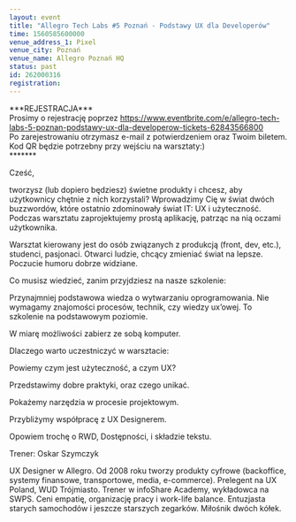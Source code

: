 ```yaml
---
layout: event
title: "Allegro Tech Labs #5 Poznań - Podstawy UX dla Developerów"
time: 1560585600000
venue_address_1: Pixel
venue_city: Poznań
venue_name: Allegro Poznań HQ
status: past
id: 262000316
registration: 
---
```


<p>***REJESTRACJA***<br />Prosimy o rejestrację poprzez <a href="https://www.eventbrite.com/e/allegro-tech-labs-5-poznan-podstawy-ux-dla-developerow-tickets-62843566800" class="linkified">https://www.eventbrite.com/e/allegro-tech-labs-5-poznan-podstawy-ux-dla-developerow-tickets-62843566800</a><br />Po zarejestrowaniu otrzymasz e-mail z potwierdzeniem oraz Twoim biletem. Kod QR będzie potrzebny przy wejściu na warsztaty:)<br />*******</p>
<p>Cześć,</p>
<p>tworzysz (lub dopiero będziesz) świetne produkty i chcesz, aby użytkownicy chętnie z nich korzystali? Wprowadzimy Cię w świat dwóch buzzwordów, które ostatnio zdominowały świat IT: UX i użyteczność. Podczas warsztatu zaprojektujemy prostą aplikację, patrząc na nią oczami użytkownika.</p>
<p>Warsztat kierowany jest do osób związanych z produkcją (front, dev, etc.), studenci, pasjonaci. Otwarci ludzie, chcący zmieniać świat na lepsze. Poczucie humoru dobrze widziane.</p>
<p>Co musisz wiedzieć, zanim przyjdziesz na nasze szkolenie:</p>
<p>Przynajmniej podstawowa wiedza o wytwarzaniu oprogramowania. Nie wymagamy znajomości procesów, technik, czy wiedzy ux’owej. To szkolenie na podstawowym poziomie.</p>
<p>W miarę możliwości zabierz ze sobą komputer.</p>
<p>Dlaczego warto uczestniczyć w warsztacie:</p>
<p>Powiemy czym jest użyteczność, a czym UX?</p>
<p>Przedstawimy dobre praktyki, oraz czego unikać.</p>
<p>Pokażemy narzędzia w procesie projektowym.</p>
<p>Przybliżymy współpracę z UX Designerem.</p>
<p>Opowiem trochę o RWD, Dostępności, i składzie tekstu.</p>
<p>Trener: Oskar Szymczyk</p>
<p>UX Designer w Allegro. Od 2008 roku tworzy produkty cyfrowe (backoffice, systemy finansowe, transportowe, media, e-commerce). Prelegent na UX Poland, WUD Trójmiasto. Trener w infoShare Academy, wykładowca na SWPS. Ceni empatię, organizację pracy i work-life balance. Entuzjasta starych samochodów i jeszcze starszych zegarków. Miłośnik dwóch kółek.</p>
